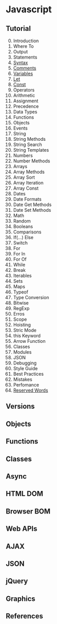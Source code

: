 # Javascript

## Tutorial
00. Introduction
01. Where To 
02. Output
03. Statements
04. [Syntax](https://www.w3schools.com/js/js_syntax.asp)
05. [Comments](https://www.w3schools.com/js/js_comments.asp)
06. [Variables](https://www.w3schools.com/js/js_variables.asp)
07. [Let](https://www.w3schools.com/js/js_let.asp)
08. [Const](https://www.w3schools.com/js/js_const.asp)
09. Operators
10. Arithmetic
11. Assignment
12. Precedence
13. Data Types
14. Functions
15. Objects
16. Events
17. String
18. String Methods
19. String Search
20. String Templates
21. Numbers
22. Number Methods
23. Arrays
24. Array Methods
25. Array Sort
26. Array Iteration
27. Array Const
28. Dates
29. Date Formats
30. Date Get Methods
31. Date Set Methods
32. Math
33. Random
34. Booleans
35. Comparisons
36. If(...) Else
37. Switch
38. For
39. For In 
40. For Of
41. While
42. Break
43. Iterables
44. Sets
45. Maps
46. Typeof
47. Type Conversion
48. Bitwise
49. RegExp
50. Erros
51. Scope
52. Hoisting
53. Stric Mode
54. this Keyword
55. Arrow Function
56. Classes
57. Modules
58. JSON
59. Debugging
60. Style Guide
61. Best Practices
62. Mistakes
63. Perfomance
64. [Reserved Words](https://www.w3schools.com/js/js_reserved.asp)

## Versions

## Objects

## Functions

## Classes

## Async

## HTML DOM

## Browser BOM

## Web APIs

## AJAX

## JSON

## jQuery

## Graphics

## References